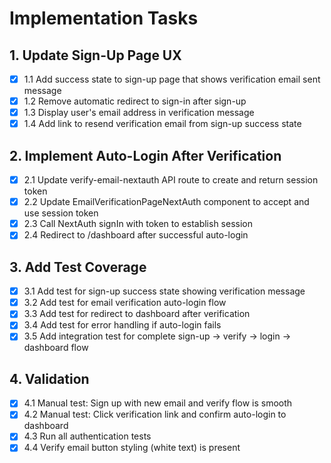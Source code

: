 # Implementation Tasks

## 1. Update Sign-Up Page UX

- [x] 1.1 Add success state to sign-up page that shows verification email sent message
- [x] 1.2 Remove automatic redirect to sign-in after sign-up
- [x] 1.3 Display user's email address in verification message
- [x] 1.4 Add link to resend verification email from sign-up success state

## 2. Implement Auto-Login After Verification

- [x] 2.1 Update verify-email-nextauth API route to create and return session token
- [x] 2.2 Update EmailVerificationPageNextAuth component to accept and use session token
- [x] 2.3 Call NextAuth signIn with token to establish session
- [x] 2.4 Redirect to /dashboard after successful auto-login

## 3. Add Test Coverage

- [x] 3.1 Add test for sign-up success state showing verification message
- [x] 3.2 Add test for email verification auto-login flow
- [x] 3.3 Add test for redirect to dashboard after verification
- [x] 3.4 Add test for error handling if auto-login fails
- [x] 3.5 Add integration test for complete sign-up → verify → login → dashboard flow

## 4. Validation

- [x] 4.1 Manual test: Sign up with new email and verify flow is smooth
- [x] 4.2 Manual test: Click verification link and confirm auto-login to dashboard
- [x] 4.3 Run all authentication tests
- [x] 4.4 Verify email button styling (white text) is present
